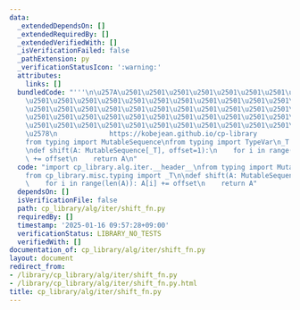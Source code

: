 ```yaml
---
data:
  _extendedDependsOn: []
  _extendedRequiredBy: []
  _extendedVerifiedWith: []
  _isVerificationFailed: false
  _pathExtension: py
  _verificationStatusIcon: ':warning:'
  attributes:
    links: []
  bundledCode: "'''\n\u257A\u2501\u2501\u2501\u2501\u2501\u2501\u2501\u2501\u2501\u2501\
    \u2501\u2501\u2501\u2501\u2501\u2501\u2501\u2501\u2501\u2501\u2501\u2501\u2501\
    \u2501\u2501\u2501\u2501\u2501\u2501\u2501\u2501\u2501\u2501\u2501\u2501\u2501\
    \u2501\u2501\u2501\u2501\u2501\u2501\u2501\u2501\u2501\u2501\u2501\u2501\u2501\
    \u2501\u2501\u2501\u2501\u2501\u2501\u2501\u2501\u2501\u2501\u2501\u2501\u2501\
    \u2578\n             https://kobejean.github.io/cp-library               \n'''\n\
    from typing import MutableSequence\nfrom typing import TypeVar\n_T = TypeVar('T')\n\
    \ndef shift(A: MutableSequence[_T], offset=1):\n    for i in range(len(A)): A[i]\
    \ += offset\n    return A\n"
  code: "import cp_library.alg.iter.__header__\nfrom typing import MutableSequence\n\
    from cp_library.misc.typing import _T\n\ndef shift(A: MutableSequence[_T], offset=1):\n\
    \    for i in range(len(A)): A[i] += offset\n    return A"
  dependsOn: []
  isVerificationFile: false
  path: cp_library/alg/iter/shift_fn.py
  requiredBy: []
  timestamp: '2025-01-16 09:57:28+09:00'
  verificationStatus: LIBRARY_NO_TESTS
  verifiedWith: []
documentation_of: cp_library/alg/iter/shift_fn.py
layout: document
redirect_from:
- /library/cp_library/alg/iter/shift_fn.py
- /library/cp_library/alg/iter/shift_fn.py.html
title: cp_library/alg/iter/shift_fn.py
---
```

